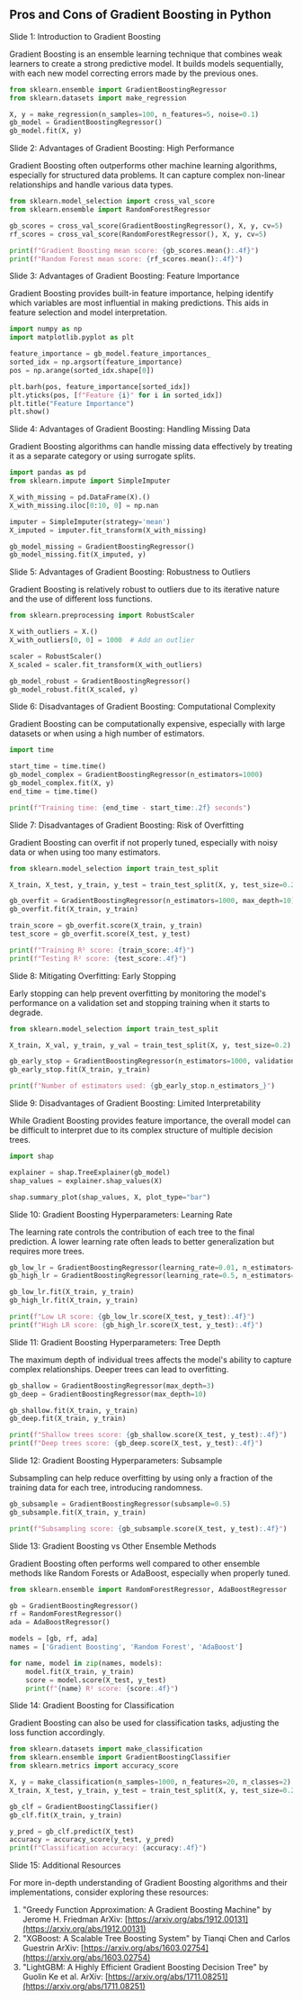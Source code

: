 ## Pros and Cons of Gradient Boosting in Python
Slide 1: Introduction to Gradient Boosting

Gradient Boosting is an ensemble learning technique that combines weak learners to create a strong predictive model. It builds models sequentially, with each new model correcting errors made by the previous ones.

```python
from sklearn.ensemble import GradientBoostingRegressor
from sklearn.datasets import make_regression

X, y = make_regression(n_samples=100, n_features=5, noise=0.1)
gb_model = GradientBoostingRegressor()
gb_model.fit(X, y)
```

Slide 2: Advantages of Gradient Boosting: High Performance

Gradient Boosting often outperforms other machine learning algorithms, especially for structured data problems. It can capture complex non-linear relationships and handle various data types.

```python
from sklearn.model_selection import cross_val_score
from sklearn.ensemble import RandomForestRegressor

gb_scores = cross_val_score(GradientBoostingRegressor(), X, y, cv=5)
rf_scores = cross_val_score(RandomForestRegressor(), X, y, cv=5)

print(f"Gradient Boosting mean score: {gb_scores.mean():.4f}")
print(f"Random Forest mean score: {rf_scores.mean():.4f}")
```

Slide 3: Advantages of Gradient Boosting: Feature Importance

Gradient Boosting provides built-in feature importance, helping identify which variables are most influential in making predictions. This aids in feature selection and model interpretation.

```python
import numpy as np
import matplotlib.pyplot as plt

feature_importance = gb_model.feature_importances_
sorted_idx = np.argsort(feature_importance)
pos = np.arange(sorted_idx.shape[0])

plt.barh(pos, feature_importance[sorted_idx])
plt.yticks(pos, [f"Feature {i}" for i in sorted_idx])
plt.title("Feature Importance")
plt.show()
```

Slide 4: Advantages of Gradient Boosting: Handling Missing Data

Gradient Boosting algorithms can handle missing data effectively by treating it as a separate category or using surrogate splits.

```python
import pandas as pd
from sklearn.impute import SimpleImputer

X_with_missing = pd.DataFrame(X).()
X_with_missing.iloc[0:10, 0] = np.nan

imputer = SimpleImputer(strategy='mean')
X_imputed = imputer.fit_transform(X_with_missing)

gb_model_missing = GradientBoostingRegressor()
gb_model_missing.fit(X_imputed, y)
```

Slide 5: Advantages of Gradient Boosting: Robustness to Outliers

Gradient Boosting is relatively robust to outliers due to its iterative nature and the use of different loss functions.

```python
from sklearn.preprocessing import RobustScaler

X_with_outliers = X.()
X_with_outliers[0, 0] = 1000  # Add an outlier

scaler = RobustScaler()
X_scaled = scaler.fit_transform(X_with_outliers)

gb_model_robust = GradientBoostingRegressor()
gb_model_robust.fit(X_scaled, y)
```

Slide 6: Disadvantages of Gradient Boosting: Computational Complexity

Gradient Boosting can be computationally expensive, especially with large datasets or when using a high number of estimators.

```python
import time

start_time = time.time()
gb_model_complex = GradientBoostingRegressor(n_estimators=1000)
gb_model_complex.fit(X, y)
end_time = time.time()

print(f"Training time: {end_time - start_time:.2f} seconds")
```

Slide 7: Disadvantages of Gradient Boosting: Risk of Overfitting

Gradient Boosting can overfit if not properly tuned, especially with noisy data or when using too many estimators.

```python
from sklearn.model_selection import train_test_split

X_train, X_test, y_train, y_test = train_test_split(X, y, test_size=0.2)

gb_overfit = GradientBoostingRegressor(n_estimators=1000, max_depth=10)
gb_overfit.fit(X_train, y_train)

train_score = gb_overfit.score(X_train, y_train)
test_score = gb_overfit.score(X_test, y_test)

print(f"Training R² score: {train_score:.4f}")
print(f"Testing R² score: {test_score:.4f}")
```

Slide 8: Mitigating Overfitting: Early Stopping

Early stopping can help prevent overfitting by monitoring the model's performance on a validation set and stopping training when it starts to degrade.

```python
from sklearn.model_selection import train_test_split

X_train, X_val, y_train, y_val = train_test_split(X, y, test_size=0.2)

gb_early_stop = GradientBoostingRegressor(n_estimators=1000, validation_fraction=0.2, n_iter_no_change=5, tol=1e-4)
gb_early_stop.fit(X_train, y_train)

print(f"Number of estimators used: {gb_early_stop.n_estimators_}")
```

Slide 9: Disadvantages of Gradient Boosting: Limited Interpretability

While Gradient Boosting provides feature importance, the overall model can be difficult to interpret due to its complex structure of multiple decision trees.

```python
import shap

explainer = shap.TreeExplainer(gb_model)
shap_values = explainer.shap_values(X)

shap.summary_plot(shap_values, X, plot_type="bar")
```

Slide 10: Gradient Boosting Hyperparameters: Learning Rate

The learning rate controls the contribution of each tree to the final prediction. A lower learning rate often leads to better generalization but requires more trees.

```python
gb_low_lr = GradientBoostingRegressor(learning_rate=0.01, n_estimators=1000)
gb_high_lr = GradientBoostingRegressor(learning_rate=0.5, n_estimators=100)

gb_low_lr.fit(X_train, y_train)
gb_high_lr.fit(X_train, y_train)

print(f"Low LR score: {gb_low_lr.score(X_test, y_test):.4f}")
print(f"High LR score: {gb_high_lr.score(X_test, y_test):.4f}")
```

Slide 11: Gradient Boosting Hyperparameters: Tree Depth

The maximum depth of individual trees affects the model's ability to capture complex relationships. Deeper trees can lead to overfitting.

```python
gb_shallow = GradientBoostingRegressor(max_depth=3)
gb_deep = GradientBoostingRegressor(max_depth=10)

gb_shallow.fit(X_train, y_train)
gb_deep.fit(X_train, y_train)

print(f"Shallow trees score: {gb_shallow.score(X_test, y_test):.4f}")
print(f"Deep trees score: {gb_deep.score(X_test, y_test):.4f}")
```

Slide 12: Gradient Boosting Hyperparameters: Subsample

Subsampling can help reduce overfitting by using only a fraction of the training data for each tree, introducing randomness.

```python
gb_subsample = GradientBoostingRegressor(subsample=0.5)
gb_subsample.fit(X_train, y_train)

print(f"Subsampling score: {gb_subsample.score(X_test, y_test):.4f}")
```

Slide 13: Gradient Boosting vs Other Ensemble Methods

Gradient Boosting often performs well compared to other ensemble methods like Random Forests or AdaBoost, especially when properly tuned.

```python
from sklearn.ensemble import RandomForestRegressor, AdaBoostRegressor

gb = GradientBoostingRegressor()
rf = RandomForestRegressor()
ada = AdaBoostRegressor()

models = [gb, rf, ada]
names = ['Gradient Boosting', 'Random Forest', 'AdaBoost']

for name, model in zip(names, models):
    model.fit(X_train, y_train)
    score = model.score(X_test, y_test)
    print(f"{name} R² score: {score:.4f}")
```

Slide 14: Gradient Boosting for Classification

Gradient Boosting can also be used for classification tasks, adjusting the loss function accordingly.

```python
from sklearn.datasets import make_classification
from sklearn.ensemble import GradientBoostingClassifier
from sklearn.metrics import accuracy_score

X, y = make_classification(n_samples=1000, n_features=20, n_classes=2)
X_train, X_test, y_train, y_test = train_test_split(X, y, test_size=0.2)

gb_clf = GradientBoostingClassifier()
gb_clf.fit(X_train, y_train)

y_pred = gb_clf.predict(X_test)
accuracy = accuracy_score(y_test, y_pred)
print(f"Classification accuracy: {accuracy:.4f}")
```

Slide 15: Additional Resources

For more in-depth understanding of Gradient Boosting algorithms and their implementations, consider exploring these resources:

1. "Greedy Function Approximation: A Gradient Boosting Machine" by Jerome H. Friedman ArXiv: [https://arxiv.org/abs/1912.00131](https://arxiv.org/abs/1912.00131)
2. "XGBoost: A Scalable Tree Boosting System" by Tianqi Chen and Carlos Guestrin ArXiv: [https://arxiv.org/abs/1603.02754](https://arxiv.org/abs/1603.02754)
3. "LightGBM: A Highly Efficient Gradient Boosting Decision Tree" by Guolin Ke et al. ArXiv: [https://arxiv.org/abs/1711.08251](https://arxiv.org/abs/1711.08251)

